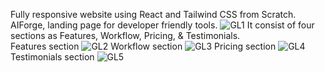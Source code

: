 Fully responsive website using React and Tailwind CSS from Scratch. </br>
AIForge, landing page for developer friendly tools.
![GL1](https://github.com/user-attachments/assets/9dd55072-89d3-4a53-ac77-6e4e59307fde)
It consist of four sections as Features, Workflow, Pricing, & Testimonials. </br>
Features section
![GL2](https://github.com/user-attachments/assets/2f4a8553-50fc-48e1-b6e4-0a96bb9f6c67)
Workflow section
![GL3](https://github.com/user-attachments/assets/ef4d4f07-ff46-4520-a181-a546858ba0cc)
Pricing section
![GL4](https://github.com/user-attachments/assets/5a18962d-e502-47f9-915e-33009fdd63dd)
Testimonials section
![GL5](https://github.com/user-attachments/assets/a6ef0604-824e-4d3c-a4bc-42d2f7acf6c1)
